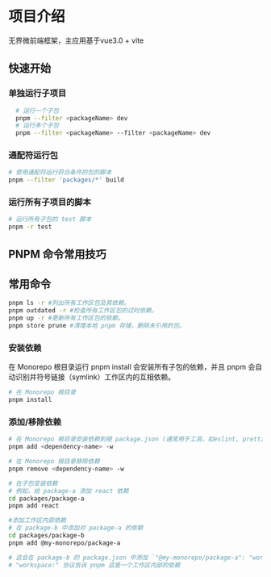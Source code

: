 # 项目介绍

  无界微前端框架，主应用基于vue3.0 + vite

## 快速开始

### 单独运行子项目

```bash
  # 运行一个子包
  pnpm --filter <packageName> dev 
  # 运行多个子包
  pnpm --filter <packageName> --filter <packageName> dev
```

### 通配符运行包

```bash
# 使用通配符运行符合条件的包的脚本
pnpm --filter 'packages/*' build
```

### 运行所有子项目的脚本

```bash
# 运行所有子包的 test 脚本
pnpm -r test
```

## PNPM 命令常用技巧

## 常用命令

```bash
pnpm ls -r #列出所有工作区包及其依赖。
pnpm outdated -r #检查所有工作区包的过时依赖。
pnpm up -r #更新所有工作区包的依赖。
pnpm store prune #清理本地 pnpm 存储，删除未引用的包。
```

### 安装依赖

在 Monorepo 根目录运行 pnpm install 会安装所有子包的依赖，并且 pnpm 会自动识别并符号链接（symlink）工作区内的互相依赖。

 ```bash
 # 在 Monorepo 根目录
pnpm install
 ```

### 添加/移除依赖

```bash
# 在 Monorepo 根目录安装依赖到根 package.json (通常用于工具，如eslint, prettier等)
pnpm add <dependency-name> -w

# 在 Monorepo 根目录移除依赖
pnpm remove <dependency-name> -w

# 在子包安装依赖
# 例如，给 package-a 添加 react 依赖
cd packages/package-a
pnpm add react

#添加工作区内部依赖
# 在 package-b 中添加对 package-a 的依赖
cd packages/package-b
pnpm add @my-monorepo/package-a

# 这会在 package-b 的 package.json 中添加 `"@my-monorepo/package-a": "workspace:^1.0.0"` 这样的依赖
# "workspace:" 协议告诉 pnpm 这是一个工作区内部的依赖
```

####
